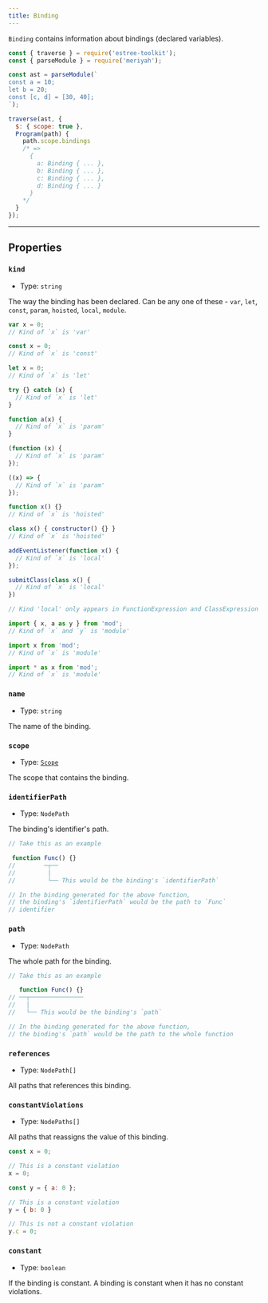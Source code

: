 ```yaml
---
title: Binding
---
```


`Binding` contains information about bindings (declared variables).

```js
const { traverse } = require('estree-toolkit');
const { parseModule } = require('meriyah');

const ast = parseModule(`
const a = 10;
let b = 20;
const [c, d] = [30, 40];
`);

traverse(ast, {
  $: { scope: true },
  Program(path) {
    path.scope.bindings
    /* => 
      {
        a: Binding { ... },
        b: Binding { ... },
        c: Binding { ... },
        d: Binding { ... }
      }
    */
  }
});
```

-----------------------------------------

## Properties

### `kind`
- Type: `string`

The way the binding has been declared. Can be any one of these - `var`, `let`, `const`, `param`, `hoisted`, `local`, `module`.

```js var
var x = 0;
// Kind of `x` is 'var'
```
```js const
const x = 0;
// Kind of `x` is 'const'
```
```js let
let x = 0;
// Kind of `x` is 'let'

try {} catch (x) {
  // Kind of `x` is 'let'
}
```
```js param
function a(x) {
  // Kind of `x` is 'param'
}

(function (x) {
  // Kind of `x` is 'param'
});

((x) => {
  // Kind of `x` is 'param'
});
```
```js hoisted
function x() {}
// Kind of `x` is 'hoisted'

class x() { constructor() {} }
// Kind of `x` is 'hoisted'
```
```js local
addEventListener(function x() {
  // Kind of `x` is 'local'
});

submitClass(class x() {
  // Kind of `x` is 'local'
})

// Kind 'local' only appears in FunctionExpression and ClassExpression
```
```js module
import { x, a as y } from 'mod';
// Kind of `x` and `y` is 'module'

import x from 'mod';
// Kind of `x` is 'module'

import * as x from 'mod';
// Kind of `x` is 'module'
```

### `name`
- Type: `string`

The name of the binding.

### `scope`
- Type: [`Scope`](./scope)

The scope that contains the binding.

### `identifierPath`
- Type: `NodePath`

The binding's identifier's path.

```js
// Take this as an example

 function Func() {}
//        ─┬──
//         │
//         └── This would be the binding's `identifierPath`

// In the binding generated for the above function,
// the binding's `identifierPath` would be the path to `Func`
// identifier
```

### `path`
- Type: `NodePath`

The whole path for the binding.

```js
// Take this as an example

   function Func() {}
// ──┬───────────────
//   │
//   └── This would be the binding's `path`

// In the binding generated for the above function,
// the binding's `path` would be the path to the whole function
```

### `references`
- Type: `NodePath[]`

All paths that references this binding.

### `constantViolations`
- Type: `NodePaths[]`

All paths that reassigns the value of this binding.

```js
const x = 0;

// This is a constant violation
x = 0;

const y = { a: 0 };

// This is a constant violation
y = { b: 0 }

// This is not a constant violation
y.c = 0;
```

### `constant`
- Type: `boolean`

If the binding is constant. A binding is constant when it has no
constant violations.
